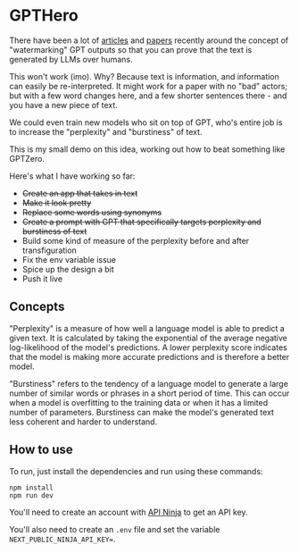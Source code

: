 # GPTHero

There have been a lot of [articles](https://gptzero.me/) and [papers](https://t.co/U0nz9pdMB8) recently around the concept of "watermarking" GPT outputs so that you can prove that the text is generated by LLMs over humans.

This won't work (imo). Why? Because text is information, and information can easily be re-interpreted. It might work for a paper with no "bad" actors; but with a few word changes here, and a few shorter sentences there - and you have a new piece of text.

We could even train new models who sit on top of GPT, who's entire job is to increase the "perplexity" and "burstiness" of text.

This is my small demo on this idea, working out how to beat something like GPTZero.

Here's what I have working so far:

- ~~Create an app that takes in text~~
- ~~Make it look pretty~~
- ~~Replace some words using synonyms~~
- ~~Create a prompt with GPT that specifically targets perplexity and burstiness of text~~
- Build some kind of measure of the perplexity before and after transfiguration
- Fix the env variable issue
- Spice up the design a bit
- Push it live

## Concepts

"Perplexity" is a measure of how well a language model is able to predict a given text. It is calculated by taking the exponential of the average negative log-likelihood of the model's predictions. A lower perplexity score indicates that the model is making more accurate predictions and is therefore a better model.

"Burstiness" refers to the tendency of a language model to generate a large number of similar words or phrases in a short period of time. This can occur when a model is overfitting to the training data or when it has a limited number of parameters. Burstiness can make the model's generated text less coherent and harder to understand.

## How to use

To run, just install the dependencies and run using these commands:

```
npm install
npm run dev
```

You'll need to create an account with [API Ninja](https://api-ninjas.com/) to get an API key.

You'll also need to create an `.env` file and set the variable `NEXT_PUBLIC_NINJA_API_KEY=`.
